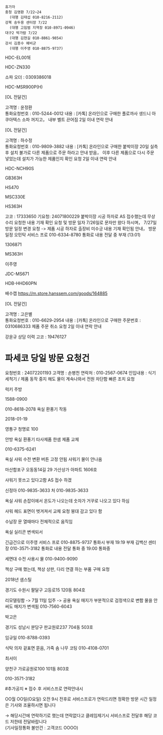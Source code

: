 ```
휴가자
충청 김영환 7/22~24
  (대행 김태섭 010-8216-2112)
강북 송두용 센터장 7/22
  (대행 고밈범 지역장 010-8971-0946)
대구2 박가람 7/22
  (대행 김현길 010-8861-9854)
강서 김종수 예비군
  (대행 이주영 010-8875-9737)
```

 HDC-EL001E


HDC-ZN330

소파 오더 : 0309386018

HDC-MSR900P(H)


[OL 전달건]  
  
고객명 : 윤정환  
통화요청번호 : 010-5244-0012
내용 : [카톡] 온라인으로 구매한 폴로까사 생드니 아쿠아텍스 소파 꺼지고， 내부 벨트 끈어짐
2일 이내 연락 안내


[OL 전달건]  
  
고객명 : 하수정  
통화요청번호 : 010-9809-3882
내용 : [카톡] 온라인으로 구매한 붙박이장 20일 실측 후 설치 불가로 다른 제품으로 주문 하라고 안내 받음， 이후 다른 제품으로 다시 주문 넣었는데 설치가 가능한 제품인지 확인 요청
2일 이내 연락 안내

HDC-NCH90S

GB363H



HS470


MSC330E


HS363H

고코 : 17333650
기요청: 24071800229 붙박이장 시공 하자로 AS 접수했는데 무상 수리 요청한 내용 기재 확인 요청 및 방문 일자 7/26일로 문자만 왔다 하시며， 7/27일 방문 일정 변경 요청 -> 제품 시공 하자로 출장비 미수긍 내용 기재 확인됨 안내， 방문 일정 오민탁 서비스 프로 010-6334-8780 통화로 내용 전달 중 부재 (13:01)

1306871

MS363H

이주영

JDC-MS671

HDB-HHD60PN

배수캡 https://m.store.hanssem.com/goods/164885

[OL 전달건]  
  
고객명 : 고은별  
통화요청번호 : 010-6629-2954
내용 : [카톡] 온라인으로 구매한 주문번호 : 0310686333 제품 주문 취소 요청
2일 이내 연락 안내




강윤규 상담 이력
고코 : 19476127




 # 파세코 당일 방문 요청건 

요청번호 : 24072201193
고객명 : 손병천
연락처 : 010-2567-0674
인입내용 : 식기세척기 / 제품 동작 중지 해도 물이 계속나와서 전원 차단함 빠른 조치 요청


럭키 주방


1588-0900

010-8618-2078
욕실 환풍기 작동

2018-01-19

영통구 청명로 100

안방 욕실 환풍기 타사제품 한샘 제품 교체


010-6375-6241

욕실 샤워 수전 변환 버튼 고정 안됨
샤워기 물이 안나옴


마산합포구 오동동14길 29 가산상가 아파트  1606호

샤워기 못쓰고 있다고함
AS 접수 하겠



신정아 010-9835-3633
처
010-9835-3633



욕실 샤워 손잡이에서 온도가 나오는데 숫자가 거꾸로 나오고 있다 하심

샤워 헤드 표면이 벗겨져서 교체 요청
붕대 감고 있다 함


수납장 문 열때마다 전체적으로 움직임

욕실 실리콘 변색되서 

긴급건으로 
이주영 서비스 프로 010-8875-9737 통화시 부재 19:19 부재
김백산 센터장 010-3571-3182 통화로 내용 전달
통화 중 19:00 통화중



세면대 수전 사용시 물
010-9400-9090

책상 구매 했는데, 책상 상판, 다리 연결 하는 부품 구매 요청

2018년 샘스틸

경기도 수원시 팔달구 고등로15 120동 804호


리모델링함 -> 7월 11일 입주 -> 공용 욕실 매지가 부분적으로 검정색으로 변함
물을 안써도 매지가 변색됨
010-7560-6043

박고은 

경기도 성남시 분당구 판교원로237 704동 503호


임규일 010-8788-0393

식탁 의자 겉표면 뜯음, 가죽 솜
나무 코팅
010-4108-0701


최서이 

양천구 가로공원로100 101동 803호

010-3571-3182

#추가공지 
※ 접수 후 서비스프로 연락안내시   
  
OO월 OO일(O요일) 오전 9시 전후로 서비스프로가 연락드리면 정확한 방문 시간 일정은 기사와 조율하시면 됩니다   
  
→ 해당시간에 연락하기로 했는데 연락없다고 클레임제기시 서비스프로 전달후 해당 코드 저한테 전달바랍니다  
(기사일정통화 불만건 : 고객코드 OOOO)